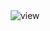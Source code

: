 <div align="center">  
<img src="https://komarev.com/ghpvc/?username=imimim24&color=grey&style=flat&label=Views" alt="view">
</div>
